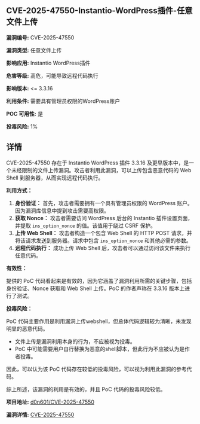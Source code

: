 ## CVE-2025-47550-Instantio-WordPress插件-任意文件上传

**漏洞编号:** CVE-2025-47550

**漏洞类型:** 任意文件上传

**影响应用:** Instantio WordPress插件

**危害等级:** 高危，可能导致远程代码执行

**影响版本:** <= 3.3.16

**利用条件:** 需要具有管理员权限的WordPress账户

**POC 可用性:** 是

**投毒风险:** 1%

## 详情

CVE-2025-47550 存在于 Instantio WordPress 插件 3.3.16 及更早版本中，是一个未经限制的文件上传漏洞。攻击者利用此漏洞，可以上传包含恶意代码的 Web Shell 到服务器，从而实现远程代码执行。

**利用方式：**

1.  **身份验证：** 首先，攻击者需要拥有一个具有管理员权限的 WordPress 账户。因为漏洞库信息中提到攻击需要高权限。
2.  **获取 Nonce：** 攻击者需要访问 WordPress 后台的 Instantio 插件设置页面，并提取 `ins_option_nonce` 的值。该值用于绕过 CSRF 保护。
3.  **上传 Web Shell：** 攻击者构造一个包含 Web Shell 的 HTTP POST 请求，并将该请求发送到服务器。请求中包含 `ins_option_nonce` 和其他必需的参数。
4.  **远程代码执行：** 成功上传 Web Shell 后，攻击者可以通过访问该文件来执行任意代码。

**有效性：**

提供的 PoC 代码看起来是有效的，因为它涵盖了漏洞利用所需的关键步骤，包括身份验证、Nonce 获取和 Web Shell 上传。PoC 的作者声称在 3.3.16 版本上进行了测试。

**投毒风险：**

PoC 代码主要作用是利用漏洞上传webshell，但总体代码逻辑较为清晰，未发现明显的恶意代码。

*   文件上传是漏洞利用本身的行为，不应被视为投毒。
*   PoC 中可能需要用户自行替换为恶意的shell脚本，但此行为不应被认为是作者投毒。

因此，可以认为该 PoC 代码存在较低的投毒风险，可以视为利用此漏洞的参考代码。

综上所述，该漏洞的利用是有效的，并且 PoC 代码的投毒风险较低。

**项目地址:** [d0n601/CVE-2025-47550](https://github.com/d0n601/CVE-2025-47550)

**漏洞详情:** [CVE-2025-47550](https://nvd.nist.gov/vuln/detail/CVE-2025-47550)